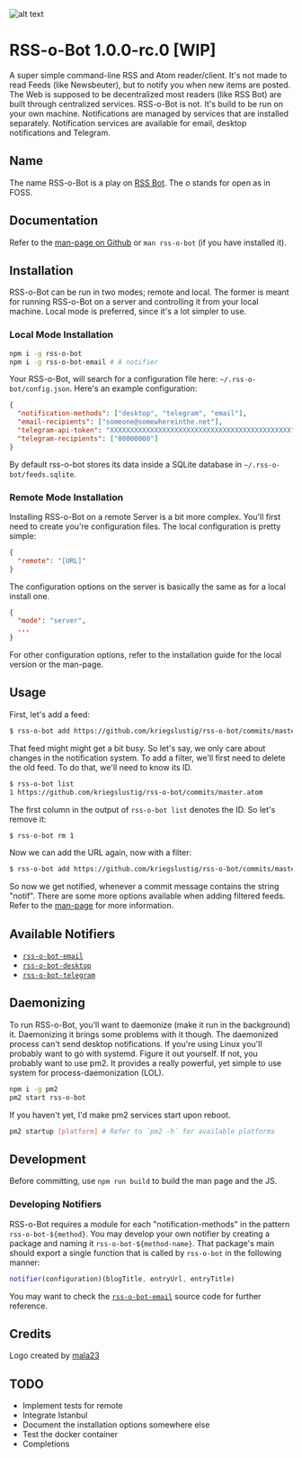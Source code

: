 ![alt text](https://i.imgur.com/reQMPMD.png "RSS-o-Bot Logo")

# RSS-o-Bot 1.0.0-rc.0 [WIP]

A super simple command-line RSS and Atom reader/client. It's not made to read Feeds (like Newsbeuter), but to notify you when new items are posted. The Web is supposed to be decentralized most readers (like RSS Bot) are built through centralized services. RSS-o-Bot is not. It's build to be run on your own machine. Notifications are managed by services that are installed separately. Notification services are available for email, desktop notifications and Telegram.

## Name

The name RSS-o-Bot is a play on [RSS Bot](https://itunes.apple.com/us/app/rss-bot-news-notifier/id605732865?mt=12&ign-mpt=uo%3D4). The _o_ stands for open as in FOSS.

## Documentation

Refer to the [man-page on Github](https://github.com/Kriegslustig/rss-o-bot/blob/master/src/man/man.md) or `man rss-o-bot` (if you have installed it).

## Installation

RSS-o-Bot can be run in two modes; remote and local. The former is meant for running RSS-o-Bot on a server and controlling it from your local machine. Local mode is preferred, since it's a lot simpler to use.

### Local Mode Installation

```bash
npm i -g rss-o-bot
npm i -g rss-o-bot-email # A notifier
```

Your RSS-o-Bot, will search for a configuration file here: `~/.rss-o-bot/config.json`. Here's an example configuration:

```json
{
  "notification-methods": ["desktop", "telegram", "email"],
  "email-recipients": ["someone@somewhereinthe.net"],
  "telegram-api-token": "XXXXXXXXXXXXXXXXXXXXXXXXXXXXXXXXXXXXXXXXXXXXX",
  "telegram-recipients": ["00000000"]
}
```

By default rss-o-bot stores its data inside a SQLite database in `~/.rss-o-bot/feeds.sqlite`.

### Remote Mode Installation

Installing RSS-o-Bot on a remote Server is a bit more complex. You'll first need to create you're configuration files. The local configuration is pretty simple:

```json
{
  "remote": "[URL]"
}
```

The configuration options on the server is basically the same as for a local install one.

```json
{
  "mode": "server",
  ...
}
```

For other configuration options, refer to the installation guide for the local version or the man-page.

## Usage

First, let's add a feed:

```bash
$ rss-o-bot add https://github.com/kriegslustig/rss-o-bot/commits/master.atom
```

That feed might might get a bit busy. So let's say, we only care about changes in the notification system. To add a filter, we'll first need to delete the old feed. To do that, we'll need to know its ID.

```bash
$ rss-o-bot list
1 https://github.com/kriegslustig/rss-o-bot/commits/master.atom
```

The first column in the output of `rss-o-bot list` denotes the ID. So let's remove it:

```bash
$ rss-o-bot rm 1
```

Now we can add the URL again, now with a filter:

```bash
$ rss-o-bot add https://github.com/kriegslustig/rss-o-bot/commits/master.atom "notif"
```

So now we get notified, whenever a commit message contains the string "notif". There are some more options available when adding filtered feeds. Refer to the [man-page](https://github.com/Kriegslustig/rss-o-bot/blob/master/src/man/man.md) for more information.

## Available Notifiers

* [`rss-o-bot-email`](https://github.com/kriegslustig/rss-o-bot-email)
* [`rss-o-bot-desktop`](https://github.com/kriegslustig/rss-o-bot-desktop)
* [`rss-o-bot-telegram`](https://github.com/kriegslustig/rss-o-bot-telegram)

## Daemonizing

To run RSS-o-Bot, you'll want to daemonize (make it run in the background) it. Daemonizing it brings some problems with it though. The daemonized process can't send desktop notifications. If you're using Linux you'll probably want to go with systemd. Figure it out yourself. If not, you probably want to use pm2. It provides a really powerful, yet simple to use system for process-daemonization (LOL).

```bash
npm i -g pm2
pm2 start rss-o-bot
```

If you haven't yet, I'd make pm2 services start upon reboot.

```bash
pm2 startup [platform] # Refer to `pm2 -h` for available platforms
```

## Development

Before committing, use `npm run build` to build the man page and the JS.

### Developing Notifiers

RSS-o-Bot requires a module for each "notification-methods" in the pattern `rss-o-bot-${method}`. You may develop your own notifier by creating a package and naming it `rss-o-bot-${method-name}`. That package's main should export a single function that is called by `rss-o-bot` in the following manner:

```js
notifier(configuration)(blogTitle, entryUrl, entryTitle)
```

You may want to check the [`rss-o-bot-email`](https://github.com/kriegslustig/rss-o-bot-email) source code for further reference.

## Credits

Logo created by [mala23](https://github.com/mala23)

## TODO

* Implement tests for remote
* Integrate Istanbul
* Document the installation options somewhere else
* Test the docker container
* Completions

